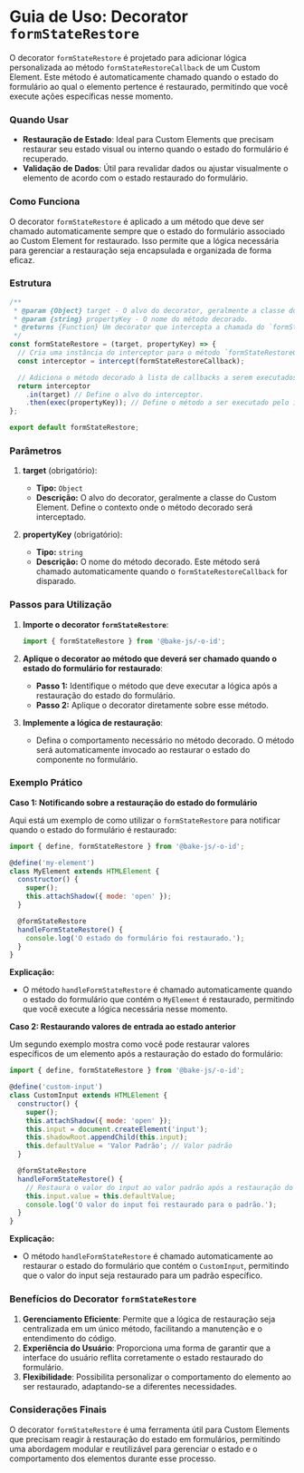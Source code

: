# Guia de Uso: Decorator `formStateRestore`

O decorator `formStateRestore` é projetado para adicionar lógica personalizada ao método `formStateRestoreCallback` de um Custom Element. Este método é automaticamente chamado quando o estado do formulário ao qual o elemento pertence é restaurado, permitindo que você execute ações específicas nesse momento.

### Quando Usar

- **Restauração de Estado**: Ideal para Custom Elements que precisam restaurar seu estado visual ou interno quando o estado do formulário é recuperado.
- **Validação de Dados**: Útil para revalidar dados ou ajustar visualmente o elemento de acordo com o estado restaurado do formulário.

### Como Funciona

O decorator `formStateRestore` é aplicado a um método que deve ser chamado automaticamente sempre que o estado do formulário associado ao Custom Element for restaurado. Isso permite que a lógica necessária para gerenciar a restauração seja encapsulada e organizada de forma eficaz.

### Estrutura

```javascript
/**
 * @param {Object} target - O alvo do decorator, geralmente a classe do Custom Element.
 * @param {string} propertyKey - O nome do método decorado.
 * @returns {Function} Um decorator que intercepta a chamada do `formStateRestoreCallback`.
 */
const formStateRestore = (target, propertyKey) => {
  // Cria uma instância do interceptor para o método `formStateRestoreCallback`.
  const interceptor = intercept(formStateRestoreCallback);

  // Adiciona o método decorado à lista de callbacks a serem executados.
  return interceptor
    .in(target) // Define o alvo do interceptor.
    .then(exec(propertyKey)); // Define o método a ser executado pelo interceptor.
};

export default formStateRestore;
```

### Parâmetros

1. **target** (obrigatório):
   - **Tipo:** `Object`
   - **Descrição:** O alvo do decorator, geralmente a classe do Custom Element. Define o contexto onde o método decorado será interceptado.

2. **propertyKey** (obrigatório):
   - **Tipo:** `string`
   - **Descrição:** O nome do método decorado. Este método será chamado automaticamente quando o `formStateRestoreCallback` for disparado.

### Passos para Utilização

1. **Importe o decorator `formStateRestore`**:

   ```javascript
   import { formStateRestore } from '@bake-js/-o-id';
   ```

2. **Aplique o decorator ao método que deverá ser chamado quando o estado do formulário for restaurado**:
   
   - **Passo 1:** Identifique o método que deve executar a lógica após a restauração do estado do formulário.
   - **Passo 2:** Aplique o decorator diretamente sobre esse método.

3. **Implemente a lógica de restauração**:

   - Defina o comportamento necessário no método decorado. O método será automaticamente invocado ao restaurar o estado do componente no formulário.

### Exemplo Prático

**Caso 1: Notificando sobre a restauração do estado do formulário**

Aqui está um exemplo de como utilizar o `formStateRestore` para notificar quando o estado do formulário é restaurado:

```javascript
import { define, formStateRestore } from '@bake-js/-o-id';

@define('my-element')
class MyElement extends HTMLElement {
  constructor() {
    super();
    this.attachShadow({ mode: 'open' });
  }

  @formStateRestore
  handleFormStateRestore() {
    console.log('O estado do formulário foi restaurado.');
  }
}
```

**Explicação:**
- O método `handleFormStateRestore` é chamado automaticamente quando o estado do formulário que contém o `MyElement` é restaurado, permitindo que você execute a lógica necessária nesse momento.

**Caso 2: Restaurando valores de entrada ao estado anterior**

Um segundo exemplo mostra como você pode restaurar valores específicos de um elemento após a restauração do estado do formulário:

```javascript
import { define, formStateRestore } from '@bake-js/-o-id';

@define('custom-input')
class CustomInput extends HTMLElement {
  constructor() {
    super();
    this.attachShadow({ mode: 'open' });
    this.input = document.createElement('input');
    this.shadowRoot.appendChild(this.input);
    this.defaultValue = 'Valor Padrão'; // Valor padrão
  }

  @formStateRestore
  handleFormStateRestore() {
    // Restaura o valor do input ao valor padrão após a restauração do estado.
    this.input.value = this.defaultValue;
    console.log('O valor do input foi restaurado para o padrão.');
  }
}
```

**Explicação:**
- O método `handleFormStateRestore` é chamado automaticamente ao restaurar o estado do formulário que contém o `CustomInput`, permitindo que o valor do input seja restaurado para um padrão específico.

### Benefícios do Decorator `formStateRestore`

1. **Gerenciamento Eficiente**: Permite que a lógica de restauração seja centralizada em um único método, facilitando a manutenção e o entendimento do código.
2. **Experiência do Usuário**: Proporciona uma forma de garantir que a interface do usuário reflita corretamente o estado restaurado do formulário.
3. **Flexibilidade**: Possibilita personalizar o comportamento do elemento ao ser restaurado, adaptando-se a diferentes necessidades.

### Considerações Finais

O decorator `formStateRestore` é uma ferramenta útil para Custom Elements que precisam reagir à restauração do estado em formulários, permitindo uma abordagem modular e reutilizável para gerenciar o estado e o comportamento dos elementos durante esse processo.
